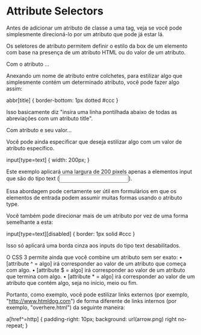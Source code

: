 # Attribute Selectors

Antes de adicionar um atributo de classe a uma tag, veja se você pode simplesmente direcioná-lo por um atributo que pode já estar lá.

Os seletores de atributo permitem definir o estilo da box de um elemento com base na presença de um atributo HTML ou do valor de um atributo.

Com o atributo ...

Anexando um nome de atributo entre colchetes, para estilizar algo que simplesmente contém um determinado atributo, você pode fazer algo assim:

abbr[title] { border-bottom: 1px dotted #ccc }

Isso basicamente diz "insira uma linha pontilhada abaixo de todas as abreviações com um atributo title".

Com atributo e seu valor…

Você pode ainda especificar que deseja estilizar algo com um valor de atributo específico.

input[type=text] { width: 200px; }

Este exemplo aplicará uma largura de 200 pixels apenas a elementos input que são do tipo text (<input type = "text">).

Essa abordagem pode certamente ser útil em formulários em que os elementos de entrada podem assumir muitas formas usando o atributo type.

Você também pode direcionar mais de um atributo por vez de uma forma semelhante a esta:

input[type=text][disabled] { border: 1px solid #ccc }

Isso só aplicará uma borda cinza aos inputs do tipo text desabilitados.

O CSS 3 permite ainda que você combine um atributo sem ser exato:
     • [attribute ^ = algo] irá corresponder ao valor de um atributo que começa com algo.
     • [attribute $ = algo] irá corresponder ao valor de um atributo que termina com algo.
     • [attribute * = algo] irá corresponder ao valor de um atributo que contém algo, seja no início, meio ou fim.

Portanto, como exemplo, você pode estilizar links externos (por exemplo, "http://www.htmldog.com") de forma diferente de links internos (por exemplo, "overhere.html") da seguinte maneira:

a[href^=http] {
    padding-right: 10px;
    background: url(arrow.png) right no-repeat;
}


